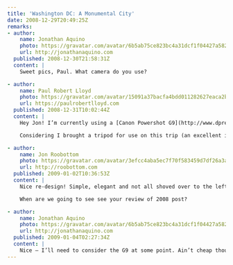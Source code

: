 ```yaml
---
title: 'Washington DC: A Monumental City'
date: 2008-12-29T20:49:25Z
remarks:
- author:
    name: Jonathan Aquino
    photo: https://gravatar.com/avatar/6b5ab75ce823bc4a31dcf1f04427a582
    url: http://jonathanaquino.com
  published: 2008-12-30T21:58:31Z
  content: |
    Sweet pics, Paul. What camera do you use?

- author:
    name: Paul Robert Lloyd
    photo: https://gravatar.com/avatar/15091a37bacfa4bdd011282627eaca2b
    url: https://paulrobertlloyd.com
  published: 2008-12-31T10:02:44Z
  content: |
    Hey Jon! I’m currently using a [Canon Powershot G9](http://www.dpreview.com/reviews/canong9/) — a camera that falls somewhere between high-end compact and low-end DSLR. This means it’s small enough to be able to fit in my trouser pocket (just), but at the expense of some features available in full SLRs (interchangeable lenses, better image sensors etc.)

    Considering I brought a tripod for use on this trip (an excellent investment in and of itself), and thus carried camera equipment around in my bag, I’m considering upgrading to a larger EOS range camera – but this is a big and expensive leap!

- author:
    name: Jon Roobottom
    photo: https://gravatar.com/avatar/3efcc4aba5ec7f70f583459d7df26a3a
    url: http://roobottom.com
  published: 2009-01-02T10:36:53Z
  content: |
    Nice re-design! Simple, elegant and not all shoved over to the left!

    When are we going to see see your review of 2008 post?

- author:
    name: Jonathan Aquino
    photo: https://gravatar.com/avatar/6b5ab75ce823bc4a31dcf1f04427a582
    url: http://jonathanaquino.com
  published: 2009-01-04T02:27:34Z
  content: |
    Nice – I’ll need to consider the G9 at some point. Ain’t cheap though.
---
```

